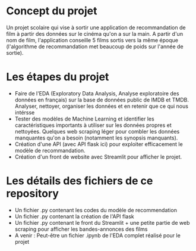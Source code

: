 # Concept du projet

Un projet scolaire qui vise à sortir une application de recommandation de film à partir des données sur le cinéma qu'on a sur la main. A partir d'un nom de film, l'application conseille 5 films sortis vers la même époque (l'algorithme de recommandation met beaucoup de poids sur l'année de sortie).

# Les étapes du projet

- Faire de l'EDA (Exploratory Data Analysis, Analyse exploratoire des données en français) sur la base de données public de IMDB et TMDB. Analyser, nettoyer, organiser les données et en retenir que ce qui nous intérsse
- Tester des modèles de Machine Learning et identifier les caractéristiques importants à utiliser sur les données propres et nettoyées. Quelques web scraping léger pour combler les données manquantes qu'on a besoin (notamment les synopsis manquants).
- Création d'une API (avec API flask ici) pour exploiter efficacement le modèle de recommandation.
- Création d'un front de website avec Streamlit pour afficher le projet.

# Les détails des fichiers de ce repository

- Un fichier .py contenant les codes du modèle de recommendation
- Un fichier .py contenant la création de l'API flask
- Un fichier .py contenant le front du Streamlit + une petite partie de web scraping pour afficher les bandes-annonces des films
- A venir : Peut-être un fichier .ipynb de l'EDA complet réalisé pour le projet
